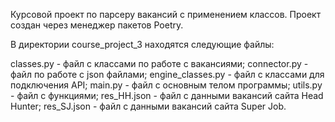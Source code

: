 Курсовой проект по парсеру вакансий с применением классов.
Проект создан через менеджер пакетов Poetry.

В директории course_project_3 находятся следующие файлы:

classes.py - файл с классами по работе с вакансиями;
connector.py - файл по работе с json файлами;
engine_classes.py - файл с классами для подключения API;
main.py - файл с основным телом программы;
utils.py - файл с функциями;
res_HH.json - файл с данными вакансий сайта Head Hunter;
res_SJ.json - файл с данными вакансий сайта Super Job.